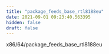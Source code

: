 ```yaml
---
title: "package_feeds_base_rtl8188eu"
date: 2021-09-01 09:23:40.563395
hidden: false
draft: false
---
```


x86/64/package_feeds_base_rtl8188eu

